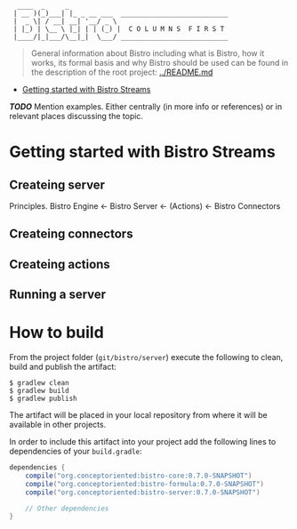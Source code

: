 ```
  ____  _     _
 | __ )(_)___| |_ _ __ ___  ___________________________
 |  _ \| / __| __| '__/ _ \ 
 | |_) | \__ \ |_| | | (_) |  C O L U M N S  F I R S T
 |____/|_|___/\__|_|  \___/ ___________________________
```

> General information about Bistro including what is Bistro, how it works, its formal basis and why Bistro should be used can be found in the description of the root project: [../README.md](../README.md)

* [Getting started with Bistro Streams](#getting-started-with-bistro-streams)


***TODO*** Mention examples. Either centrally (in more info or references) or in relevant places discussing the topic.

# Getting started with Bistro Streams

## Createing server


Principles. Bistro Engine <- Bistro Server <- (Actions) <- Bistro Connectors



## Createing connectors


## Createing actions


## Running a server


# How to build

From the project folder (`git/bistro/server`) execute the following to clean, build and publish the artifact:

```console
$ gradlew clean
$ gradlew build
$ gradlew publish
```

The artifact will be placed in your local repository from where it will be available in other projects.

In order to include this artifact into your project add the following lines to dependencies of your `build.gradle`:

```groovy
dependencies {
    compile("org.conceptoriented:bistro-core:0.7.0-SNAPSHOT")
    compile("org.conceptoriented:bistro-formula:0.7.0-SNAPSHOT")
    compile("org.conceptoriented:bistro-server:0.7.0-SNAPSHOT")

    // Other dependencies
}
```

